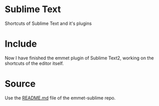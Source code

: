 Sublime Text
==================

Shortcuts of Sublime Text and it's plugins

# Include

Now I have finished the emmet plugin of Sublime Text2, working on the shortcuts of the editor itself.

# Source

Use the [README.md](https://github.com/sergeche/emmet-sublime/blob/master/README.md) file of the emmet-sublime repo.

